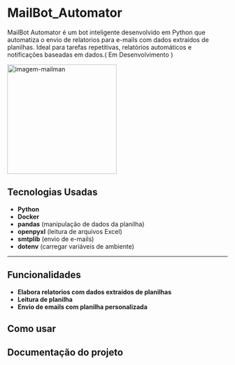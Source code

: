 # MailBot_Automator
MailBot Automator é um bot inteligente desenvolvido em Python que automatiza o envio de relatorios para e-mails com dados extraídos de planilhas. Ideal para tarefas repetitivas, relatórios automáticos e notificações baseadas em dados.( Em Desenvolvimento ) 

<img src="https://www.shutterstock.com/image-vector/chat-bot-icon-virtual-smart-600nw-2478937555.jpg" alt="imagem-mailman" width="250"/>

## **Tecnologias Usadas**
- **Python**
- **Docker** 
- **pandas** (manipulação de dados da planilha)
- **openpyxl** (leitura de arquivos Excel)
- **smtplib** (envio de e-mails)
- **dotenv** (carregar variáveis de ambiente)


---
## **Funcionalidades**
- **Elabora relatorios com dados extraidos de planilhas**
- **Leitura de planilha**
- **Envio de emails com planilha personalizada**
  

## Como usar

## Documentação do projeto
